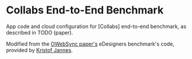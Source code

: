 # Collabs End-to-End Benchmark

App code and cloud configuration for [Collabs] end-to-end benchmark, as described in TODO (paper).

Modified from the [OWebSync paper's](https://doi.org/10.1109/TPDS.2021.3066276) eDesigners benchmark's code, provided by [Kristof Jannes](https://kristofjannes.com/).

